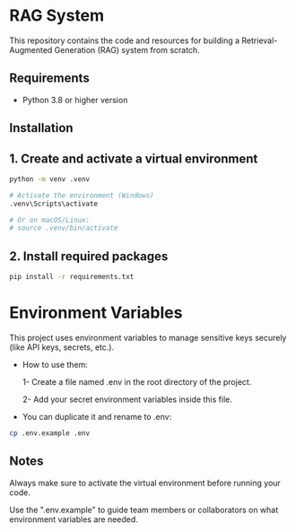 # RAG System

This repository contains the code and resources for building a Retrieval-Augmented Generation (RAG) system from scratch.

## Requirements 

- Python 3.8 or higher version

## Installation

## 1. **Create and activate a virtual environment**

```bash
python -m venv .venv

# Activate the environment (Windows)
.venv\Scripts\activate

# Or on macOS/Linux:
# source .venv/bin/activate

```
## 2. Install required packages
```bash
pip install -r requirements.txt
```

# Environment Variables
This project uses environment variables to manage sensitive keys securely (like API keys, secrets, etc.).

- How to use them:

    1- Create a file named .env in the root directory of the project.

    2- Add your secret environment variables inside this file.

- You can duplicate it and rename to .env:
```bash
cp .env.example .env
```

## Notes
Always make sure to activate the virtual environment before running your code.

Use the ".env.example" to guide team members or collaborators on what environment variables are needed.





